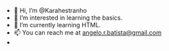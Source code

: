 - 👋 Hi, I’m @Karahestranho
- 👀 I’m interested in learning the basics.
- 🌱 I’m currently learning HTML.
- 📫 You can reach me at angelo.r.batista@gmail.com
- 
